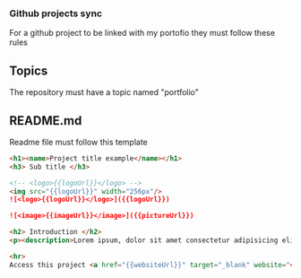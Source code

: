 ### Github projects sync

For a github project to be linked with my portofio they must follow these rules

## Topics

The repository must have a topic named "portfolio"

## README.md

Readme file must follow this template

```md
<h1><name>Project title example</name></h1>
<h3> Sub title </h3>

<!-- <logo>{{logoUrl}}</logo> -->
<img src="{{logoUrl}}" width="256px"/>
![<logo>{{logoUrl}}</logo>]({{logoUrl}})

![<image>{{imageUrl}}</image>]({{pictureUrl}})

<h2> Introduction </h2>
<p><description>Lorem ipsum, dolor sit amet consectetur adipisicing elit. Exercitationem quo doloremque iusto quae ea illo fugiat voluptatibus odit fuga possimus.</description></p>

<hr>
Access this project <a href="{{websiteUrl}}" target="_blank" website="<website>{{websiteUrl}}</website>" >Here</a>
```